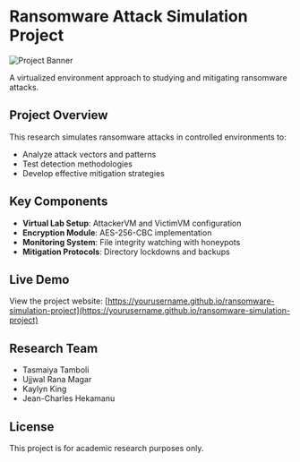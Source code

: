 # Ransomware Attack Simulation Project

![Project Banner](assets/img/banner.png)

A virtualized environment approach to studying and mitigating ransomware attacks.

## Project Overview
This research simulates ransomware attacks in controlled environments to:
- Analyze attack vectors and patterns
- Test detection methodologies
- Develop effective mitigation strategies

## Key Components
- **Virtual Lab Setup**: AttackerVM and VictimVM configuration
- **Encryption Module**: AES-256-CBC implementation
- **Monitoring System**: File integrity watching with honeypots
- **Mitigation Protocols**: Directory lockdowns and backups

## Live Demo
View the project website: [https://yourusername.github.io/ransomware-simulation-project](https://yourusername.github.io/ransomware-simulation-project)

## Research Team
- Tasmaiya Tamboli
- Ujjwal Rana Magar
- Kaylyn King
- Jean-Charles Hekamanu

## License
This project is for academic research purposes only.
